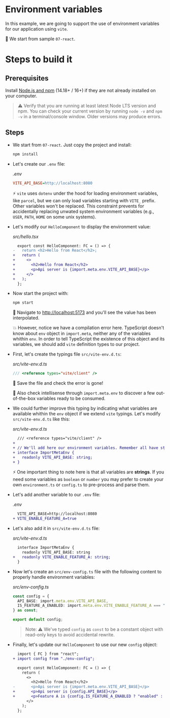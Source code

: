 # Environment variables

In this example, we are going to support the use of environment variables for our application using `vite`.

📌 We start from sample `07-react`.

# Steps to build it

## Prerequisites

Install [Node.js and npm](https://nodejs.org/en/) (14.18+ / 16+) if they are not already installed on your computer.

> ⚠ Verify that you are running at least latest Node LTS version and npm. You can check your current version by running `node -v` and `npm -v` in a terminal/console window. Older versions may produce errors.

## Steps

- We start from `07-react`. Just copy the project and install:

  ```bash
  npm install
  ```

- Let's create our `.env` file:

  _.env_

  ```ini
  VITE_API_BASE=http://localhost:8080
  ```

  ⚡ `vite` uses `dotenv` under the hood for loading environment variables, like `parcel`, but we can only load variables starting with `VITE_` prefix. Other variables won't be replaced. This constraint prevents for accidentally replacing unwated system environment variables (e.g., `USER`, `PATH`, `HOME` on some unix systems).

- Let's modify our `HelloComponent` to display the environment value:

  _src/hello.tsx_

  ```diff
    export const HelloComponent: FC = () => {
  -   return <h2>Hello from React</h2>;
  +   return (
  +     <>
  +       <h2>Hello from React</h2>
  +       <p>Api server is {import.meta.env.VITE_API_BASE}</p>
  +     </>
  +   );
    };
  ```

- Now start the project with:

  ```bash
  npm start
  ```

  🔎 Navigate to [http://localhost:5173](http://localhost:5173) and you'll see the value has been interpolated.

  💥 However, notice we have a compilation error here. TypeScript doesn't know about `env` object in `import.meta`, neither any of the variables whithin `env`. In order to tell TypeScript the existence of this object and its variables, we should add `vite` definition types to our project.

- First, let's create the typings file `src/vite-env.d.ts`:

  _src/vite-env.d.ts_

  ```ts
  /// <reference types="vite/client" />
  ```

  🔎 Save the file and check the error is gone!

  🔎 Also check intellisense through `import.meta.env` to discover a few out-of-the-box variables ready to be consumed.

- We could further improve this typing by indicating what variables are available whithin the `env` object if we extend `vite` typings. Let's modify `src/vite-env.d.ts` like this:

  _src/vite-env.d.ts_

  ```diff
    /// <reference types="vite/client" />
  +
  + // We'll add here our environment variables. Remember all have string values.
  + interface ImportMetaEnv {
  +   readonly VITE_API_BASE: string;
  + }
  ```

  ⚡ One important thing to note here is that all variables are **strings**. If you need some variables as `boolean` or `number` you may prefer to create your own `environment.ts` or `config.ts` to pre-process and parse them.

- Let's add another variable to our `.env` file:

  _.env_

  ```diff
    VITE_API_BASE=http://localhost:8080
  + VITE_ENABLE_FEATURE_A=true
  ```

- Let's also add it in `src/vite-env.d.ts` file:

  _src/vite-env.d.ts_

  ```diff
    interface ImportMetaEnv {
      readonly VITE_API_BASE: string
  +   readonly VITE_ENABLE_FEATURE_A: string;
    }
  ```

- Now let's create an `src/env-config.ts` file with the following content to properly handle environment variables:

  _src/env-config.ts_

  ```ts
  const config = {
    API_BASE: import.meta.env.VITE_API_BASE,
    IS_FEATURE_A_ENABLED: import.meta.env.VITE_ENABLE_FEATURE_A === "true",
  } as const;

  export default config;
  ```

  > Note: ⚠ We've typed `config` as `const` to be a constant object with read-only keys to avoid accidental rewrite.

- Finally, let's update our `HelloComponent` to use our new `config` object:

  ```diff
    import { FC } from "react";
  + import config from "./env-config";

    export const HelloComponent: FC = () => {
      return (
        <>
          <h2>Hello from React</h2>
  -       <p>Api server is {import.meta.env.VITE_API_BASE}</p>
  +       <p>Api server is {config.API_BASE}</p>
  +       <p>Feature A is {config.IS_FEATURE_A_ENABLED ? "enabled" : "disabled"}</p>
        </>
      );
    };
  ```
